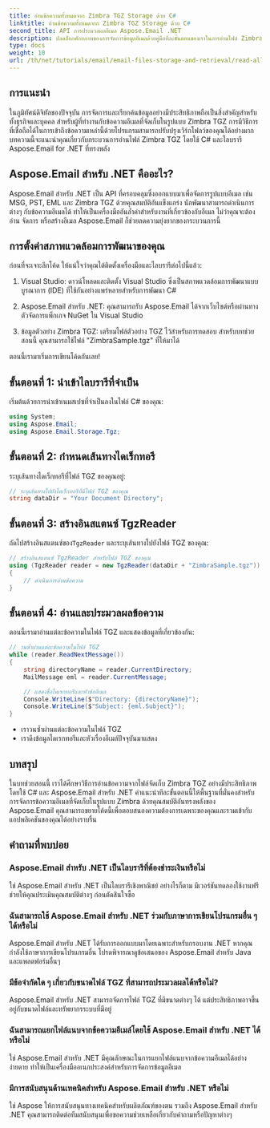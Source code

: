```yaml
---
title: อ่านข้อความทั้งหมดจาก Zimbra TGZ Storage ด้วย C#
linktitle: อ่านข้อความทั้งหมดจาก Zimbra TGZ Storage ด้วย C#
second_title: API การประมวลผลอีเมล Aspose.Email .NET
description: ปลดล็อกศักยภาพของการจัดการข้อมูลอีเมลด้วยคู่มือทีละขั้นตอนของเราในการอ่านไฟล์ Zimbra TGZ โดยใช้ C# และไลบรารี Aspose.Email สำหรับ .NET บทช่วยสอนนี้จะช่วยให้คุณเข้าถึงและประมวลผลข้อความอีเมลได้อย่างมีประสิทธิภาพ
type: docs
weight: 10
url: /th/net/tutorials/email/email-files-storage-and-retrieval/read-all-messages-from-zimbra-tgz-storage/
---
```

## การแนะนำ

ในภูมิทัศน์ดิจิทัลของปัจจุบัน การจัดการและเรียกค้นข้อมูลอย่างมีประสิทธิภาพถือเป็นสิ่งสำคัญสำหรับทั้งธุรกิจและบุคคล สำหรับผู้ที่ทำงานกับข้อความอีเมลที่จัดเก็บในรูปแบบ Zimbra TGZ การมีวิธีการที่เชื่อถือได้ในการเข้าถึงข้อความเหล่านี้ด้วยโปรแกรมสามารถปรับปรุงเวิร์กโฟลว์ของคุณได้อย่างมาก บทความนี้จะแนะนำคุณเกี่ยวกับกระบวนการอ่านไฟล์ Zimbra TGZ โดยใช้ C# และไลบรารี Aspose.Email for .NET ที่ทรงพลัง

## Aspose.Email สำหรับ .NET คืออะไร?

Aspose.Email สำหรับ .NET เป็น API ที่ครอบคลุมซึ่งออกแบบมาเพื่อจัดการรูปแบบอีเมล เช่น MSG, PST, EML และ Zimbra TGZ ด้วยคุณสมบัติอันแข็งแกร่ง นักพัฒนาสามารถดำเนินการต่างๆ กับข้อความอีเมลได้ ทำให้เป็นเครื่องมืออันล้ำค่าสำหรับงานที่เกี่ยวข้องกับอีเมล ไม่ว่าคุณจะต้องอ่าน จัดการ หรือสร้างอีเมล Aspose.Email ก็ช่วยลดความยุ่งยากของกระบวนการนี้

## การตั้งค่าสภาพแวดล้อมการพัฒนาของคุณ

ก่อนที่จะเจาะลึกโค้ด ให้แน่ใจว่าคุณได้ติดตั้งเครื่องมือและไลบรารีต่อไปนี้แล้ว:

1. Visual Studio: ดาวน์โหลดและติดตั้ง Visual Studio ซึ่งเป็นสภาพแวดล้อมการพัฒนาแบบบูรณาการ (IDE) ที่ใช้กันอย่างแพร่หลายสำหรับการพัฒนา C#

2. Aspose.Email สำหรับ .NET: คุณสามารถรับ Aspose.Email ได้จากเว็บไซต์หรือผ่านทางตัวจัดการแพ็กเกจ NuGet ใน Visual Studio

3. ข้อมูลตัวอย่าง Zimbra TGZ: เตรียมไฟล์ตัวอย่าง TGZ ไว้สำหรับการทดสอบ สำหรับบทช่วยสอนนี้ คุณสามารถใช้ไฟล์ "ZimbraSample.tgz" ที่ให้มาได้

ตอนนี้เรามาเริ่มการเขียนโค้ดกันเลย!

## ขั้นตอนที่ 1: นำเข้าไลบรารีที่จำเป็น

เริ่มต้นด้วยการนำเข้าเนมสเปซที่จำเป็นลงในไฟล์ C# ของคุณ:

```csharp
using System;
using Aspose.Email;
using Aspose.Email.Storage.Tgz;
```

## ขั้นตอนที่ 2: กำหนดเส้นทางไดเร็กทอรี

ระบุเส้นทางไดเร็กทอรีที่ไฟล์ TGZ ของคุณอยู่:

```csharp
// ระบุเส้นทางไปยังไดเร็กทอรีที่มีไฟล์ TGZ ของคุณ
string dataDir = "Your Document Directory";
```

## ขั้นตอนที่ 3: สร้างอินสแตนซ์ TgzReader

 ถัดไปสร้างอินสแตนซ์ของ`TgzReader` และระบุเส้นทางไปยังไฟล์ TGZ ของคุณ:

```csharp
// สร้างอินสแตนซ์ TgzReader สำหรับไฟล์ TGZ ของคุณ
using (TgzReader reader = new TgzReader(dataDir + "ZimbraSample.tgz"))
{
    // ดำเนินการอ่านข้อความ
}
```

## ขั้นตอนที่ 4: อ่านและประมวลผลข้อความ

ตอนนี้เรามาอ่านแต่ละข้อความในไฟล์ TGZ และแสดงข้อมูลที่เกี่ยวข้องกัน:

```csharp
// วนซ้ำผ่านแต่ละข้อความในไฟล์ TGZ
while (reader.ReadNextMessage())
{
    string directoryName = reader.CurrentDirectory;
    MailMessage eml = reader.CurrentMessage;

    // แสดงชื่อไดเรกทอรีและหัวข้ออีเมล
    Console.WriteLine($"Directory: {directoryName}");
    Console.WriteLine($"Subject: {eml.Subject}");
}
```

- เราวนซ้ำผ่านแต่ละข้อความในไฟล์ TGZ
- เราดึงข้อมูลไดเรกทอรีและหัวเรื่องอีเมล์ปัจจุบันมาแสดง


## บทสรุป

ในบทช่วยสอนนี้ เราได้ศึกษาวิธีการอ่านข้อความจากไฟล์จัดเก็บ Zimbra TGZ อย่างมีประสิทธิภาพโดยใช้ C# และ Aspose.Email สำหรับ .NET คำแนะนำทีละขั้นตอนนี้ให้พื้นฐานที่มั่นคงสำหรับการจัดการข้อความอีเมลที่จัดเก็บในรูปแบบ Zimbra ด้วยคุณสมบัติอันทรงพลังของ Aspose.Email คุณสามารถขยายโค้ดนี้เพื่อตอบสนองความต้องการเฉพาะของคุณและรวมเข้ากับแอปพลิเคชันของคุณได้อย่างราบรื่น

## คำถามที่พบบ่อย

### Aspose.Email สำหรับ .NET เป็นไลบรารีที่ต้องชำระเงินหรือไม่
ใช่ Aspose.Email สำหรับ .NET เป็นไลบรารีเชิงพาณิชย์ อย่างไรก็ตาม มีเวอร์ชันทดลองใช้งานฟรี ช่วยให้คุณประเมินคุณสมบัติต่างๆ ก่อนตัดสินใจซื้อ

### ฉันสามารถใช้ Aspose.Email สำหรับ .NET ร่วมกับภาษาการเขียนโปรแกรมอื่น ๆ ได้หรือไม่
Aspose.Email สำหรับ .NET ได้รับการออกแบบมาโดยเฉพาะสำหรับกรอบงาน .NET หากคุณกำลังใช้ภาษาการเขียนโปรแกรมอื่น โปรดพิจารณาดูข้อเสนอของ Aspose.Email สำหรับ Java และแพลตฟอร์มอื่นๆ

### มีข้อจำกัดใด ๆ เกี่ยวกับขนาดไฟล์ TGZ ที่สามารถประมวลผลได้หรือไม่?
Aspose.Email สำหรับ .NET สามารถจัดการไฟล์ TGZ ที่มีขนาดต่างๆ ได้ แต่ประสิทธิภาพอาจขึ้นอยู่กับขนาดไฟล์และทรัพยากรระบบที่มีอยู่

### ฉันสามารถแยกไฟล์แนบจากข้อความอีเมล์โดยใช้ Aspose.Email สำหรับ .NET ได้หรือไม่
ใช่ Aspose.Email สำหรับ .NET มีคุณลักษณะในการแยกไฟล์แนบจากข้อความอีเมลได้อย่างง่ายดาย ทำให้เป็นเครื่องมืออเนกประสงค์สำหรับการจัดการข้อมูลอีเมล

### มีการสนับสนุนด้านเทคนิคสำหรับ Aspose.Email สำหรับ .NET หรือไม่
ใช่ Aspose ให้การสนับสนุนทางเทคนิคสำหรับผลิตภัณฑ์ของตน รวมถึง Aspose.Email สำหรับ .NET คุณสามารถติดต่อทีมสนับสนุนเพื่อขอความช่วยเหลือเกี่ยวกับคำถามหรือปัญหาต่างๆ